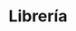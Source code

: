 ---
title: "Librería"
url: /ciudad-autonoma-de-buenos-aires/libreria-avenida-boedo/
shop: libros
---